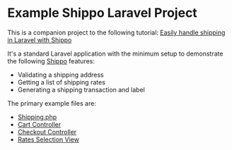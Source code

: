 # Example Shippo Laravel Project

This is a companion project to the following tutorial: [Easily handle shipping in Laravel with Shippo](https://dotdev.co/easily-handle-shipping-in-laravel-with-shippo-12055c903704#.izbng6oyo)

It's a standard Laravel application with the minimum setup to demonstrate the following [Shippo](https://goshippo.com) features:

* Validating a shipping address
* Getting a list of shipping rates
* Generating a shipping transaction and label

The primary example files are:

 * [Shipping.php](https://github.com/dotdevco/laravel-shippo/blob/master/app/Services/Shipping.php)
 * [Cart Controller](https://github.com/dotdevco/laravel-shippo/blob/master/app/Http/Controllers/CartController.php)
 * [Checkout Controller](https://github.com/dotdevco/laravel-shippo/blob/master/app/Http/Controllers/CheckoutController.php)
 * [Rates Selection View](https://github.com/dotdevco/laravel-shippo/blob/master/resources/views/checkout/index.blade.php)
